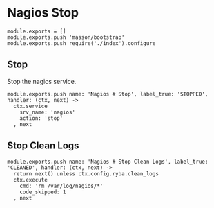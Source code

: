 
# Nagios Stop

    module.exports = []
    module.exports.push 'masson/bootstrap'
    module.exports.push require('./index').configure

## Stop

Stop the nagios service.

    module.exports.push name: 'Nagios # Stop', label_true: 'STOPPED', handler: (ctx, next) ->
      ctx.service
        srv_name: 'nagios'
        action: 'stop'
      , next

## Stop Clean Logs

    module.exports.push name: 'Nagios # Stop Clean Logs', label_true: 'CLEANED', handler: (ctx, next) ->
      return next() unless ctx.config.ryba.clean_logs
      ctx.execute
        cmd: 'rm /var/log/nagios/*'
        code_skipped: 1
      , next
